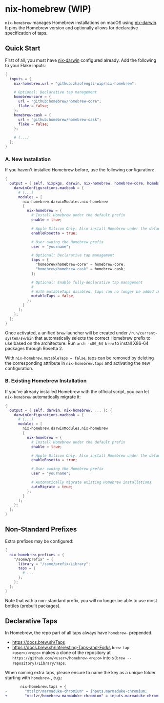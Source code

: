 # nix-homebrew (WIP)

`nix-homebrew` manages Homebrew installations on macOS using [nix-darwin](https://github.com/LnL7/nix-darwin).
It pins the Homebrew version and optionally allows for declarative specification of taps.

## Quick Start

First of all, you must have [nix-darwin](https://github.com/LnL7/nix-darwin) configured already.
Add the following to your Flake inputs:

```nix
{
  inputs = {
    nix-homebrew.url = "github:zhaofengli-wip/nix-homebrew";

    # Optional: Declarative tap management
    homebrew-core = {
      url = "github:homebrew/homebrew-core";
      flake = false;
    };
    homebrew-cask = {
      url = "github:homebrew/homebrew-cask";
      flake = false;
    };

    # (...)
  };
}
```

### A. New Installation

If you haven't installed Homebrew before, use the following configuration:

```nix
{
  output = { self, nixpkgs, darwin, nix-homebrew, homebrew-core, homebrew-cask, ... }: {
    darwinConfigurations.macbook = {
      # (...)
      modules = [
        nix-homebrew.darwinModules.nix-homebrew
        {
          nix-homebrew = {
            # Install Homebrew under the default prefix
            enable = true;

            # Apple Silicon Only: Also install Homebrew under the default Intel prefix for Rosetta 2
            enableRosetta = true;

            # User owning the Homebrew prefix
            user = "yourname";

            # Optional: Declarative tap management
            taps = {
              "homebrew/homebrew-core" = homebrew-core;
              "homebrew/homebrew-cask" = homebrew-cask;
            };

            # Optional: Enable fully-declarative tap management
            #
            # With mutableTaps disabled, taps can no longer be added imperatively with `brew tap`.
            mutableTaps = false;
          };
        }
      ];
    };
  };
}
```

Once activated, a unified `brew` launcher will be created under `/run/current-system/sw/bin` that automatically selects the correct Homebrew prefix to use based on the architecture.
Run `arch -x86_64 brew` to install X86-64 packages through Rosetta 2.

With `nix-homebrew.mutableTaps = false`, taps can be removed by deleting the corresponding attribute in `nix-homebrew.taps` and activating the new configuration.

### B. Existing Homebrew Installation

If you've already installed Homebrew with the official script, you can let `nix-homebrew` automatically migrate it:

```nix
{
  output = { self, darwin, nix-homebrew, ... }: {
    darwinConfigurations.macbook = {
      # (...)
      modules = [
        nix-homebrew.darwinModules.nix-homebrew
        {
          nix-homebrew = {
            # Install Homebrew under the default prefix
            enable = true;

            # Apple Silicon Only: Also install Homebrew under the default Intel prefix for Rosetta 2
            enableRosetta = true;

            # User owning the Homebrew prefix
            user = "yourname";

            # Automatically migrate existing Homebrew installations
            autoMigrate = true;
          };
        }
      ];
    };
  };
}
```

## Non-Standard Prefixes

Extra prefixes may be configured:

```nix
{
  nix-homebrew.prefixes = {
    "/some/prefix" = {
      library = "/some/prefix/Library";
      taps = {
        # ...
      };
    };
  };
}
```

Note that with a non-standard prefix, you will no longer be able to use most bottles (prebuilt packages).

## Declarative Taps

In Homebrew, the repo part of all taps always have `homebrew-` prepended.
- https://docs.brew.sh/Taps
- https://docs.brew.sh/Interesting-Taps-and-Forks
`brew tap <user>/<repo>` makes a clone of the repository at `https://github.com/<user>/homebrew-<repo>` into `$(brew --repository)/Library/Taps`.

When naming extra taps, please ensure to name the key as a unique folder starting with `homebrew-`, e.g.:
```diff
       nix-homebrew.taps = {
-        "mtslzr/marmaduke-chromium" = inputs.marmaduke-chromium;
+        "mtslzr/homebrew-marmaduke-chromium" = inputs.marmaduke-chromium;
```
